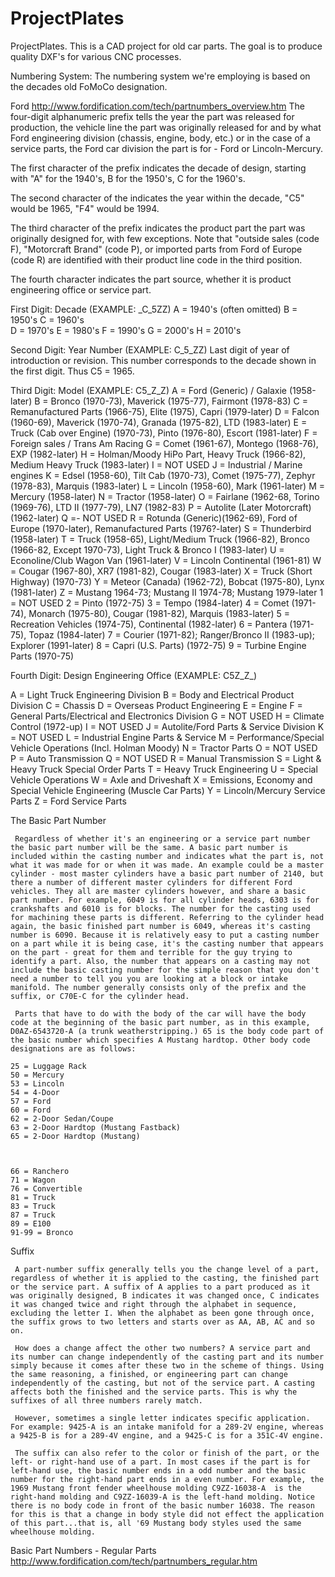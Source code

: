 ProjectPlates
=============

ProjectPlates.
This is a CAD project for old car parts. The goal is to produce quality DXF's for various CNC processes.

Numbering System:
The numbering system we're employing is based on the decades old FoMoCo designation.

Ford http://www.fordification.com/tech/partnumbers_overview.htm
The four-digit alphanumeric prefix tells the year the part was released for production, the vehicle line the part was originally released for and by what Ford engineering division (chassis, engine, body, etc.) or in the case of a service parts, the Ford car division the part is for - Ford or Lincoln-Mercury.

The first character of the prefix indicates the decade of design, starting with "A" for the 1940's, B for the 1950's, C for the 1960's.

The second character of the indicates the year within the decade, "C5" would be 1965, "F4" would be 1994.

The third character of the prefix indicates the product part the part was originally designed for, with few exceptions. Note that "outside sales (code F), "Motorcraft Brand" (code P), or imported parts from Ford of Europe (code R) are identified with their product line code in the third position.

The fourth character indicates the part source, whether it is product engineering office or service part.

First Digit: Decade      (EXAMPLE: _C_5ZZ)
A = 1940's (often omitted)
B = 1950's
C = 1960's 	
D = 1970's
E = 1980's
F = 1990's
G = 2000's
H = 2010's

Second Digit: Year Number  (EXAMPLE: C_5_ZZ)
Last digit of year of introduction or revision. 
This number corresponds to the decade shown in the first digit. Thus C5 = 1965.

Third Digit: Model      (EXAMPLE: C5_Z_Z)
A = Ford (Generic) / Galaxie (1958-later)
B = Bronco (1970-73), Maverick (1975-77), Fairmont (1978-83)
C = Remanufactured Parts (1966-75), Elite (1975), Capri (1979-later)
D = Falcon (1960-69), Maverick (1970-74), Granada (1975-82), LTD (1983-later)
E = Truck (Cab over Engine) (1970-73), Pinto (1976-80), Escort (1981-later)
F = Foreign sales / Trans Am Racing
G = Comet (1961-67), Montego (1968-76), EXP (1982-later)
H = Holman/Moody HiPo Part, Heavy Truck (1966-82), Medium Heavy Truck (1983-later)
I = NOT USED
J = Industrial / Marine engines
K = Edsel (1958-60), Tilt Cab (1970-73), Comet (1975-77), Zephyr (1978-83), Marquis (1983-later)
L = Lincoln (1958-60), Mark (1961-later)
M = Mercury (1958-later)
N = Tractor (1958-later)
O = Fairlane (1962-68, Torino (1969-76), LTD II (1977-79), LN7 (1982-83)
P = Autolite (Later Motorcraft) (1962-later)
Q =- NOT USED
R = Rotunda (Generic)(1962-69), Ford of Europe (1970-later), Remanufactured Parts (1976?-later)
S = Thunderbird (1958-later)
T = Truck (1958-65), Light/Medium Truck (1966-82), Bronco (1966-82, Except 1970-73), Light Truck & Bronco I (1983-later)
U = Econoline/Club Wagon Van (1961-later)
V = Lincoln Continental (1961-81)
W = Cougar (1967-80), XR7 (1981-82), Cougar (1983-later)
X = Truck (Short Highway) (1970-73)
Y = Meteor (Canada) (1962-72), Bobcat (1975-80), Lynx (1981-later)
Z = Mustang 1964-73; Mustang II 1974-78; Mustang 1979-later
1 = NOT USED
2 = Pinto (1972-75)
3 = Tempo (1984-later)
4 = Comet (1971-74), Monarch (1975-80), Cougar (1981-82), Marquis (1983-later)
5 = Recreation Vehicles (1974-75), Continental (1982-later)
6 = Pantera (1971-75), Topaz (1984-later)
7 = Courier (1971-82); Ranger/Bronco II (1983-up); Explorer (1991-later)
8 = Capri (U.S. Parts) (1972-75)
9 = Turbine Engine Parts (1970-75)

Fourth Digit:  Design Engineering Office       (EXAMPLE: C5Z_Z_)

A = Light Truck Engineering Division
B = Body and Electrical Product Division
C = Chassis
D = Overseas Product Engineering
E = Engine
F = General Parts/Electrical and Electronics Division
G = NOT USED
H = Climate Control (1972-up)
I = NOT USED
J = Autolite/Ford Parts & Service Division
K = NOT USED
L = Industrial Engine Parts & Service
M = Performance/Special Vehicle Operations (Incl. Holman Moody)
N = Tractor Parts
O = NOT USED
P = Auto Transmission
Q = NOT USED
R = Manual Transmission
S = Light & Heavy Truck Special Order Parts
T = Heavy Truck Engineering
U = Special Vehicle Operations
W = Axle and Driveshaft
X = Emissions, Economy and Special Vehicle Engineering (Muscle Car Parts)
Y = Lincoln/Mercury Service Parts
Z = Ford Service Parts

The Basic Part Number


     Regardless of whether it's an engineering or a service part number the basic part number will be the same. A basic part number is included within the casting number and indicates what the part is, not what it was made for or when it was made. An example could be a master cylinder - most master cylinders have a basic part number of 2140, but there a number of different master cylinders for different Ford vehicles. They all are master cylinders however, and share a basic part number. For example, 6049 is for all cylinder heads, 6303 is for crankshafts and 6010 is for blocks. The number for the casting used for machining these parts is different. Referring to the cylinder head again, the basic finished part number is 6049, whereas it's casting number is 6090. Because it is relatively easy to put a casting number on a part while it is being case, it's the casting number that appears on the part - great for them and terrible for the guy trying to identify a part. Also, the number that appears on a casting may not include the basic casting number for the simple reason that you don't need a number to tell you you are looking at a block or intake manifold. The number generally consists only of the prefix and the suffix, or C70E-C for the cylinder head.

     Parts that have to do with the body of the car will have the body code at the beginning of the basic part number, as in this example, D0AZ-6543720-A (a trunk weatherstripping.) 65 is the body code part of the basic number which specifies A Mustang hardtop. Other body code designations are as follows:

    25 = Luggage Rack
    50 = Mercury
    53 = Lincoln
    54 = 4-Door
    57 = Ford
    60 = Ford
    62 = 2-Door Sedan/Coupe
    63 = 2-Door Hardtop (Mustang Fastback)
    65 = 2-Door Hardtop (Mustang)

	

    66 = Ranchero
    71 = Wagon
    76 = Convertible
    81 = Truck
    83 = Truck
    87 = Truck
    89 = E100
    91-99 = Bronco

Suffix

     A part-number suffix generally tells you the change level of a part, regardless of whether it is applied to the casting, the finished part or the service part. A suffix of A applies to a part produced as it was originally designed, B indicates it was changed once, C indicates it was changed twice and right through the alphabet in sequence, excluding the letter I. When the alphabet as been gone through once, the suffix grows to two letters and starts over as AA, AB, AC and so on.

     How does a change affect the other two numbers? A service part and its number can change independently of the casting part and its number simply because it comes after these two in the scheme of things. Using the same reasoning, a finished, or engineering part can change independently of the casting, but not of the service part. A casting affects both the finished and the service parts. This is why the suffixes of all three numbers rarely match.

     However, sometimes a single letter indicates specific application. For example: 9425-A is an intake manifold for a 289-2V engine, whereas a 9425-B is for a 289-4V engine, and a 9425-C is for a 351C-4V engine.

     The suffix can also refer to the color or finish of the part, or the left- or right-hand use of a part. In most cases if the part is for left-hand use, the basic number ends in a odd number and the basic number for the right-hand part ends in a even number. For example, the 1969 Mustang front fender wheelhouse molding C9ZZ-16038-A  is the right-hand molding and C9ZZ-16039-A is the left-hand molding. Notice there is no body code in front of the basic number 16038. The reason for this is that a change in body style did not effect the application of this part...that is, all '69 Mustang body styles used the same wheelhouse molding.


Basic Part Numbers - Regular Parts
http://www.fordification.com/tech/partnumbers_regular.htm
